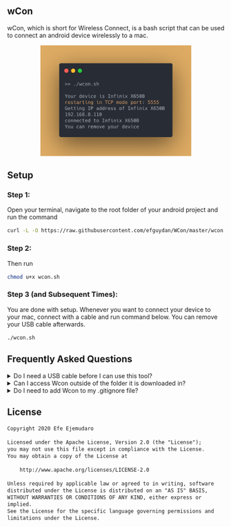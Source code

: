 ## wCon

wCon, which is short for Wireless Connect, is a bash script that can be used to connect an android device wirelessly to a mac.

<p align="center">
  <img width="350" src="https://raw.githubusercontent.com/efguydan/WCon/master/showcase/screenshot.png">
</p>

## Setup
### Step 1: 
Open your terminal, navigate to the root folder of your android project and run the command

```bash
curl -L -O https://raw.githubusercontent.com/efguydan/WCon/master/wcon.sh
```

### Step 2: 
Then run

```bash
chmod u+x wcon.sh
```

### Step 3 (and Subsequent Times): 
You are done with setup. Whenever you want to connect your device to your mac, connect with a cable and run command below. You can remove your USB cable afterwards.

```bash
./wcon.sh
```

## Frequently Asked Questions
<details>
  <summary>Do I need a USB cable before I can use this tool?</summary>
  
  Yes, a USB cable will needed to connect your android device to your laptop. Although it can be removed as soon as wCon is done connecting your device.
</details>

<details>
  <summary>Can I access Wcon outside of the folder it is downloaded in?</summary>
  
  No
</details>

<details>
  <summary>Do I need to add Wcon to my .gitignore file?</summary>
  
  No, It isn't necessary to add wCon to the .gitignore file. However, to avoid pushing unnecessary files to your repository, it is advisable.
</details>

## License
```text
Copyright 2020 Efe Ejemudaro

Licensed under the Apache License, Version 2.0 (the "License");
you may not use this file except in compliance with the License.
You may obtain a copy of the License at

    http://www.apache.org/licenses/LICENSE-2.0

Unless required by applicable law or agreed to in writing, software
distributed under the License is distributed on an "AS IS" BASIS,
WITHOUT WARRANTIES OR CONDITIONS OF ANY KIND, either express or implied.
See the License for the specific language governing permissions and
limitations under the License.
```
